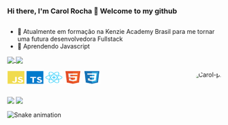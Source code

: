 ### Hi there, I'm Carol Rocha 👋 Welcome to my github
##
- 🔭 Atualmente em formação na Kenzie Academy Brasil para me tornar uma futura desenvolvedora Fullstack
- 🌱 Aprendendo Javascript

<div >
<a href="https://github.com/Carol-Rocha/github-readme-stats">
  <img height="165em"  align="center" src="https://github-readme-stats.vercel.app/api?username=Carol-Rocha&count_private=true&show_icons=true&theme=radical" />
</a>
<a href="https://github.com/Carol-Rocha/convoychat">
  <img height="165em" align="center" src="https://github-readme-stats.vercel.app/api/top-langs/?username=Carol-Rocha&layout=compact&langs_count=8&theme=radical" />
</a>
</div>

<div style="display: inline_block"><br>
  <img align="center" alt="Carol-Js" height="30" width="40" src="https://raw.githubusercontent.com/devicons/devicon/master/icons/javascript/javascript-plain.svg">
  <img align="center" alt="Carol-Ts" height="30" width="40" src="https://raw.githubusercontent.com/devicons/devicon/master/icons/typescript/typescript-plain.svg">
  <img align="center" alt="Carol-React" height="30" width="40" src="https://raw.githubusercontent.com/devicons/devicon/master/icons/react/react-original.svg">
  <img align="center" alt="Carol-HTML" height="30" width="40" src="https://raw.githubusercontent.com/devicons/devicon/master/icons/html5/html5-original.svg">
  <img align="center" alt="Carol-CSS" height="30" width="40" src="https://raw.githubusercontent.com/devicons/devicon/master/icons/css3/css3-original.svg">

  <img align="right" alt="Carol-pic" height="150" style="border-radius:50px;" src="https://cdn.picrew.me/shareImg/org/202303/338224_Zv0kRSBv.png">
</div>

##

<div> 
  <a href = "mailto:caroldsr1@gmail.com"><img src="https://img.shields.io/badge/Gmail-D14836?style=for-the-badge&logo=gmail&logoColor=white" target="_blank"></a>
  <a href="https://www.linkedin.com/in/carol-rocha-70a819247/" target="_blank"><img src="https://img.shields.io/badge/-LinkedIn-%230077B5?style=for-the-badge&logo=linkedin&logoColor=white" target="_blank"></a> 
</div>

  ![Snake animation](https://github.com/Carol-Rocha/Carol-Rocha/blob/output/github-contribution-grid-snake.svg)
  
<!--
**Carol-Rocha/Carol-Rocha** is a ✨ _special_ ✨ repository because its `README.md` (this file) appears on your GitHub profile.

Here are some ideas to get you started:

- 🔭 I’m currently working on ...
- 🌱 I’m currently learning ...d
- 👯 I’m looking to collaborate on ...
- 🤔 I’m looking for help with ...
- 💬 Ask me about ...
- 📫 How to reach me: ...
- 😄 Pronouns: ...
- ⚡ Fun fact: ...
-->
